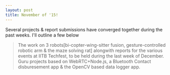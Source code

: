 ```yaml
---
layout: post
title: November of '15!
---
```


Several projects & report submissions have converged together during the past weeks. I'll outline a few below

  > The work on 3 robots[bi-copter-wing-sitter fusion, gesture-controlled robotic arm & the maze solving rat] alongwith reports for the various events at IITB Techfest, to be held during the last week of December.
  >Guru projects based on WebRTC+Node.js, a Bluetooth Contact disburesement app & the OpenCV based data logger app.





